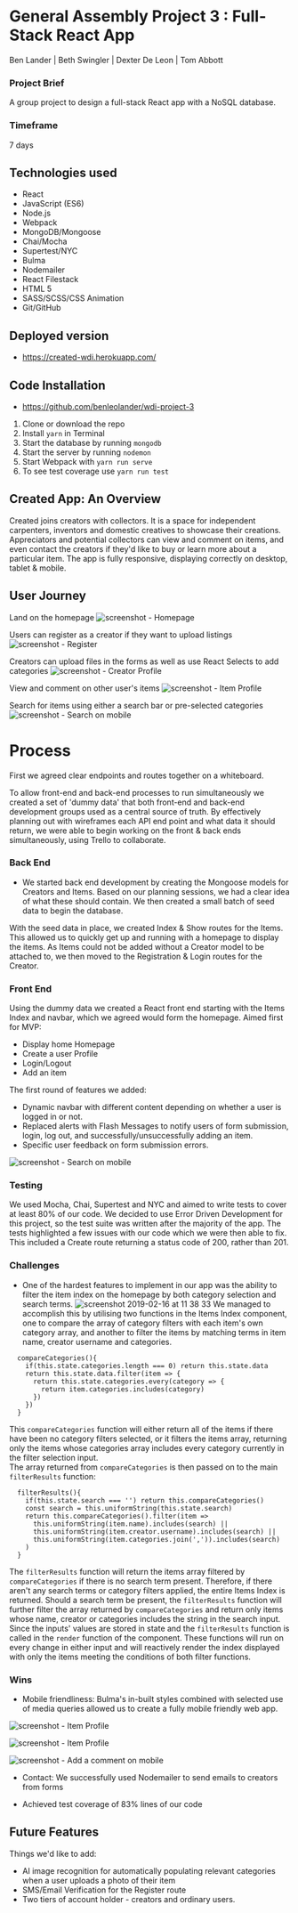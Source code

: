 # General Assembly Project 3 : Full-Stack React App

Ben Lander | Beth Swingler | Dexter De Leon | Tom Abbott

### Project Brief
A group project to design a full-stack React app with a NoSQL database.

### Timeframe
7 days

## Technologies used

* React
* JavaScript (ES6)
* Node.js
* Webpack
* MongoDB/Mongoose
* Chai/Mocha
* Supertest/NYC
* Bulma
* Nodemailer
* React Filestack
* HTML 5
* SASS/SCSS/CSS Animation
* Git/GitHub

## Deployed version
- https://created-wdi.herokuapp.com/

## Code Installation

- https://github.com/benleolander/wdi-project-3

1. Clone or download the repo
2. Install ```yarn``` in Terminal
3. Start the database by running ```mongodb```
4. Start the server by running ```nodemon```
5. Start Webpack with ```yarn run serve```
6. To see test coverage use ```yarn run test```


## Created App: An Overview
Created joins creators with collectors. It is a space for independent carpenters, inventors and domestic creatives to showcase their creations. Appreciators and potential collectors can view and comment on items, and even contact the creators if they'd like to buy or learn more about a particular item. The app is fully responsive, displaying correctly on desktop, tablet & mobile.

## User Journey
Land on the homepage
![screenshot - Homepage](https://user-images.githubusercontent.com/44749113/52853728-5cf24900-3114-11e9-9eba-a4882e38fd43.png)

Users can register as a creator if they want to upload listings
![screenshot - Register](https://user-images.githubusercontent.com/44749113/52858337-bad95d80-3121-11e9-884a-b86caf639cc1.png)

Creators can upload files in the forms as well as use React Selects to add categories
![screenshot - Creator Profile](https://user-images.githubusercontent.com/44749113/52858169-51594f00-3121-11e9-8796-9d855cba8e24.png)

View and comment on other user's items
![screenshot - Item Profile](https://user-images.githubusercontent.com/44749113/52858076-122afe00-3121-11e9-817a-52785a566d8c.png)

Search for items using either a search bar or pre-selected categories
![screenshot - Search on mobile](https://user-images.githubusercontent.com/44749113/52854336-01c15600-3116-11e9-9b4f-f22e1e83a925.png)



# Process

First we agreed clear endpoints and routes together on a whiteboard.

To allow front-end and back-end processes to run simultaneously we created a set of 'dummy data' that both front-end and back-end development groups used as a central source of truth. By effectively planning out with wireframes each API end point and what data it should return, we were able to begin working on the front & back ends simultaneously, using Trello to collaborate.

### Back End
- We started back end development by creating the Mongoose models for Creators and Items. Based on our planning sessions, we had a clear idea of what these should contain. We then created a small batch of seed data to begin the database.

With the seed data in place, we created Index & Show routes for the Items. This allowed us to quickly get up and running with a homepage to display the items. As Items could not be added without a Creator model to be attached to, we then moved to the Registration & Login routes for the Creator.  

### Front End
Using the dummy data we created a React front end starting with the Items Index and navbar, which we agreed would form the homepage.
Aimed first for MVP:
- Display home Homepage
- Create a user Profile
- Login/Logout
- Add an item

The first round of features we added:
- Dynamic navbar with different content depending on whether a user is logged in or not.
- Replaced alerts with Flash Messages to notify users of form submission, login, log out, and successfully/unsuccessfully adding an item.
- Specific user feedback on form submission errors.

![screenshot - Search on mobile](https://user-images.githubusercontent.com/44749113/52858219-72ba3b00-3121-11e9-8099-42d9232b4a50.png)


### Testing
We used Mocha, Chai, Supertest and NYC and aimed to write tests to cover at least 80% of our code. We decided to use Error Driven Development for this project, so the test suite was written after the majority of the app. The tests highlighted a few issues with our code which we were then able to fix. This included a Create route returning a status code of 200, rather than 201.

### Challenges

- One of the hardest features to implement in our app was the ability to filter the item index on the homepage by both category selection and search terms.
![screenshot 2019-02-16 at 11 38 33](https://user-images.githubusercontent.com/44480965/52899219-8c21bc80-31df-11e9-9fe9-216710afb121.png)
We managed to accomplish this by utilising two functions in the Items Index component, one to compare the array of category filters with each item's own category array, and another to filter the items by matching terms in item name, creator username and categories.
```
  compareCategories(){
    if(this.state.categories.length === 0) return this.state.data
    return this.state.data.filter(item => {
      return this.state.categories.every(category => {
        return item.categories.includes(category)
      })
    })
  }
```
This `compareCategories` function will either return all of the items if there have been no category filters selected, or it filters the items array, returning only the items whose categories array includes every category currently in the filter selection input.  
The array returned from `compareCategories` is then passed on to the main `filterResults` function:
```
  filterResults(){
    if(this.state.search === '') return this.compareCategories()
    const search = this.uniformString(this.state.search)
    return this.compareCategories().filter(item =>
      this.uniformString(item.name).includes(search) ||
      this.uniformString(item.creator.username).includes(search) ||
      this.uniformString(item.categories.join(',')).includes(search)
    )
  }
```
The `filterResults` function will return the items array filtered by `compareCategories` if there is no search term present. Therefore, if there aren't any search terms or category filters applied, the entire Items Index is returned. Should a search term be present, the `filterResults` function will further filter the array returned by `compareCategories` and return only items whose name, creator or categories includes the string in the search input.  
Since the inputs' values are stored in state and the `filterResults` function is called in the `render` function of the component. These functions will run on every change in either input and will reactively render the index displayed with only the items meeting the conditions of both filter functions.

### Wins

- Mobile friendliness: Bulma's in-built styles combined with selected use of media queries allowed us to create a fully mobile friendly web app.


![screenshot - Item Profile](https://user-images.githubusercontent.com/44749113/52854796-92e4fc80-3117-11e9-86ab-d8e9e798c07d.png)

![screenshot - Item Profile](https://user-images.githubusercontent.com/44749113/52854944-fd963800-3117-11e9-8dbf-ffa2fd604a1f.png)

![screenshot - Add a comment on mobile](https://user-images.githubusercontent.com/44749113/52854728-48638000-3117-11e9-9723-7b862f19a642.png)

- Contact: We successfully used Nodemailer to send emails to creators from forms

- Achieved test coverage of 83% lines of our code

## Future Features

Things we'd like to add:

- AI image recognition for automatically populating relevant categories when a user uploads a photo of their item
- SMS/Email Verification for the Register route
- Two tiers of account holder - creators and ordinary users.
